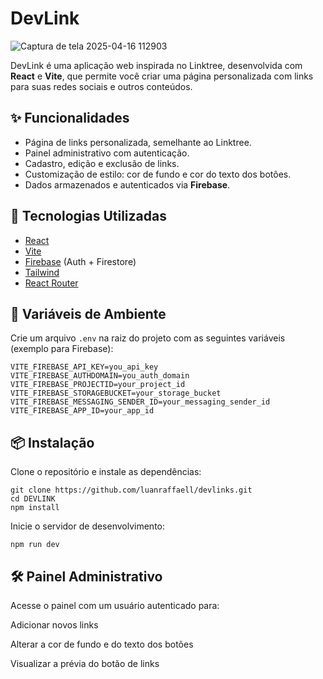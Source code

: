# DevLink
![Captura de tela 2025-04-16 112903](https://github.com/user-attachments/assets/98c59e9a-aefe-4014-8832-2cf5983745c1)

DevLink é uma aplicação web inspirada no Linktree, desenvolvida com **React** e **Vite**, que permite você criar uma página personalizada com links para suas redes sociais e outros conteúdos.

## ✨ Funcionalidades

- Página de links personalizada, semelhante ao Linktree.
- Painel administrativo com autenticação.
- Cadastro, edição e exclusão de links.
- Customização de estilo: cor de fundo e cor do texto dos botões.
- Dados armazenados e autenticados via **Firebase**.

## 🚀 Tecnologias Utilizadas

- [React](https://reactjs.org/)
- [Vite](https://vitejs.dev/)
- [Firebase](https://firebase.google.com/) (Auth + Firestore)
- [Tailwind](https://tailwindcss.com/)
- [React Router](https://reactrouter.com/)

## 🔐 Variáveis de Ambiente

Crie um arquivo `.env` na raiz do projeto com as seguintes variáveis (exemplo para Firebase):

```env
VITE_FIREBASE_API_KEY=you_api_key
VITE_FIREBASE_AUTHDOMAIN=you_auth_domain
VITE_FIREBASE_PROJECTID=your_project_id
VITE_FIREBASE_STORAGEBUCKET=your_storage_bucket
VITE_FIREBASE_MESSAGING_SENDER_ID=your_messaging_sender_id
VITE_FIREBASE_APP_ID=your_app_id
```
## 📦 Instalação
Clone o repositório e instale as dependências:
```
git clone https://github.com/luanraffaell/devlinks.git
cd DEVLINK
npm install

```
Inicie o servidor de desenvolvimento:
```
npm run dev
```
## 🛠️ Painel Administrativo

Acesse o painel com um usuário autenticado para:

Adicionar novos links

Alterar a cor de fundo e do texto dos botões

Visualizar a prévia do botão de links

